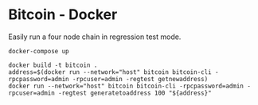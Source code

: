 # Bitcoin - Docker

Easily run a four node chain in regression test mode.

```shell
docker-compose up

docker build -t bitcoin .
address=$(docker run --network="host" bitcoin bitcoin-cli -rpcpassword=admin -rpcuser=admin -regtest getnewaddress)
docker run --network="host" bitcoin bitcoin-cli -rpcpassword=admin -rpcuser=admin -regtest generatetoaddress 100 "${address}"
```